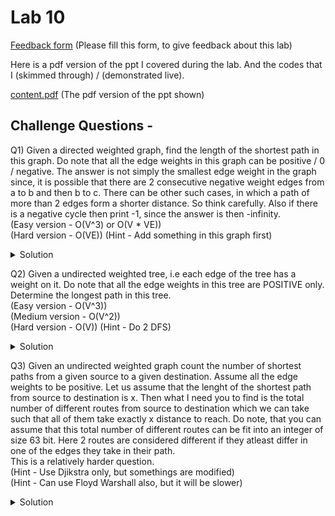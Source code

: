# Lab 10

  [Feedback form](https://docs.google.com/forms/d/e/1FAIpQLScLeIezAu3Bueokx98FzaNraoK_90lxMd6trBRnnNLXKQjojg/viewform?usp=sf_link) (Please fill this form, to give feedback about this lab)

Here is a pdf version of the ppt I covered during the lab. And the codes that I (skimmed through) / (demonstrated live).

  [content.pdf](https://sidhant007.github.io/CS2040C/lab10/content.pdf) (The pdf version of the ppt shown) 

## Challenge Questions - 

Q1) Given a directed weighted graph, find the length of the shortest path in this graph. Do note that all the edge weights in this graph can be positive / 0 / negative. The answer is not simply the smallest edge weight in the graph since, it is possible that there are 2 consecutive negative weight edges from a to b and then b to c. There can be other such cases, in which a path of more than 2 edges form a shorter distance. So think carefully. Also if there is a negative cycle then print -1, since the answer is then -infinity. <br>
(Easy version - O(V^3) or O(V * VE)) <br>
(Hard version - O(VE)) (Hint - Add something in this graph first) <br>

<details>
  <summary>Solution</summary>
  Add a dummy source and add 0 weighted edges from this source to all the nodes of the graph. Now run a bellman-ford from this source and find the shortest path to every other node. Print the shortest path found. Well, this is NOT completely correct, why ?? Because if the graph had only positive weighted edges, then this algorithm would give you the answer 0, whereas actually it would be the smallest edge weight. So that is the only corner case. If the graph only has non-negative weighted edges, then print the smallest edge weight, otherwise run the bellman ford from the dummy source and print the shortest path you find from the dummy source to any of the given nodes.
  Proof of correctness - You can prove by contradiction. Let us assume there was a path where d(u, v) is less than d(dummy_source, v). Now notice that d(dummy_source, v) must be less than or equal to d(dummy_source, u) + d(u, v) because from dummy_source to u we have an edge weight of 0. QED. The reverse condition, that is the the shortest path we did found indeed existed in the graph is intuitively correct. It is only wrong when we don't pick any path i.e we just take an edge from dummy_node to another node and get the cost to be 0. But we handled this by checking all the edges. O(VE) Complexity of the net algo.
</details>

Q2) Given a undirected weighted tree, i.e each edge of the tree has a weight on it. Do note that all the edge weights in this tree are POSITIVE only. Determine the longest path in this tree. <br>
(Easy version - O(V^3)) <br>
(Medium version - O(V^2)) <br>
(Hard version - O(V)) (Hint - Do 2 DFS) <br>

<details>
  <summary>Solution</summary>
  Let node 1 be the root of the tree (picked arbitrarily). Now do a dfs/bdfs from this node and find the farthest node from this node. It is similar to PS5 A. Now let this farthest node from node 1 be u. Now do another dfs/bfs but this time, let the root be u and again find the farthest node. Let this fathest node be v. Then this distance from u to v is the longest path in this tree. This is formally known as the diameter of the tree. 
  Proof of correctness - https://stackoverflow.com/questions/20010472/proof-of-correctness-algorithm-for-diameter-of-a-tree-in-graph-theory
  O(V) complexity for doing 2 dfs/bfs on a tree.
</details>

Q3) Given an undirected weighted graph count the number of shortest paths from a given source to a given destination. Assume all the edge weights to be positive. Let us assume that the lenght of the shortest path from source to destination is x. Then what I need you to find is the total number of different routes from source to destination which we can take such that all of them take exactly x distance to reach. Do note, that you can assume that this total number of different routes can be fit into an integer of size 63 bit. Here 2 routes are considered different if they atleast differ in one of the edges they take in their path. <br>
This is a relatively harder question. <br>
(Hint - Use Djikstra only, but somethings are modified) <br>
(Hint - Can use Floyd Warshall also, but it will be slower) <br>

<details>
  <summary>Solution</summary>
  Modify the original djikstra a bit. Now maintain another named count[]. Here count[u] will now denote the number of shortest paths from source to u. So our answer would be count[v]. Now how do we calculate this. Explaining is hard so I am showing the pseudocode.
Let dist[u] denote the shortest path from source to u, in the below pseudocode.
~~~~
  count[src] = 1
  dist[src] = 0
  PQ.insert((src, 0)) // here (src, 0) = (node, distance)
  // Here PQ.top gives the smallest element according to distance and incase of tie, arbitrarily.
  while PQ is NOT empty
    Let (u, distance, parent) = PQ.top
    PQ.pop
    if distance > dist[u] then continue
    otherwise 
      for all outgoing edge from u, let it be (v, w) // here (v, w) = (outgoing node, weight of the edge)
        if dist[v] > dist[u] + w then
          PQ.insert((v, dist[v]))
          dist[v] = dist[u] + w
          count[v] = count[u] // !!Important
        else if dist[v] == dist[v] + w then
          count[v] += count[u] // !!Important
  print count[destination] 
~~~~
</details>
